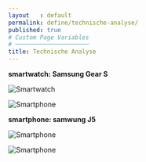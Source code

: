 ```yaml
---
layout   : default
permalink: define/technische-analyse/
published: true
# Custom Page Variables
# ─────────────────────
title: Technische Analyse
---
```



**smartwatch: Samsung Gear S**

![Smartwatch](http://127.0.0.1:4000/1718-nmd3-project/images/Gear.jpg)

![Smartphone](http://127.0.0.1:4000/1718-nmd3-project/images/Untitled-1-02.jpg)


**smartphone: samwung J5**

![Smartphone](http://127.0.0.1:4000/1718-nmd3-project/images/samsung.jpg)

![Smartphone](http://127.0.0.1:4000/1718-nmd3-project/images/samsung-01.png)
